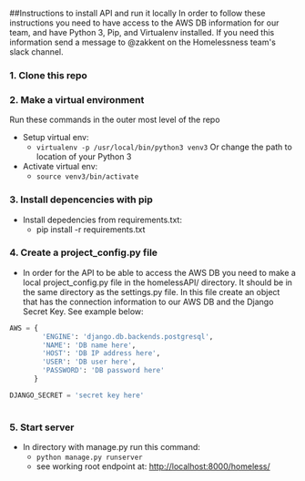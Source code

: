 ##Instructions to install API and run it locally
In order to follow these instructions you need to have access to the AWS DB information for our team, and have Python 3, Pip, and Virtualenv installed. If you need this information send a message to @zakkent on the Homelessness team's slack channel. 

### 1. Clone this repo 
### 2. Make a virtual environment 
Run these commands in the outer most level of the repo
- Setup virtual env: 
  - ```virtualenv -p /usr/local/bin/python3 venv3``` 
  Or change the path to location of your Python 3 
- Activate virtual env: 
  - ```source venv3/bin/activate``` 
  
### 3. Install depencencies with pip
- Install depedencies from requirements.txt: 
  - pip install -r requirements.txt
  
### 4. Create a project_config.py file 
- In order for the API to be able to access the AWS DB you need to make a local project_config.py file in the homelessAPI/ directory. It should be in the same directory as the settings.py file. In this file create an object that has the connection information to our AWS DB and the Django Secret Key. See example below: 
```Python
AWS = {
        'ENGINE': 'django.db.backends.postgresql',
        'NAME': 'DB name here',
        'HOST': 'DB IP address here',
        'USER': 'DB user here',
        'PASSWORD': 'DB password here' 
      }

DJANGO_SECRET = 'secret key here'
        
```
### 5. Start server
- In directory with manage.py run this command: 
  - ```python manage.py runserver```
  - see working root endpoint at: [http://localhost:8000/homeless/](http://localhost:8000/example/)
